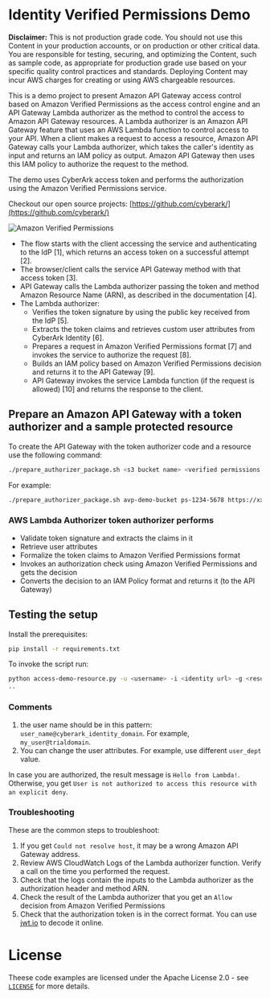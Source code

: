 # Identity Verified Permissions Demo

**Disclaimer:** This is not production grade code. You should not use this Content in your production accounts, or on production or other critical data. You are responsible for testing, securing, and optimizing the Content, such as sample code, as appropriate for production grade use based on your specific quality control practices and standards. Deploying Content may incur AWS charges for creating or using AWS chargeable resources.

This is a demo project to present Amazon API Gateway access control based on Amazon Verified Permissions as the access control engine and an API Gateway Lambda authorizer as the method to control the access to Amazon API Gateway resources. A Lambda authorizer is an Amazon API Gateway feature that uses an AWS Lambda function to control access to your API. When a client makes a request to access a resource, Amazon API Gateway calls your Lambda authorizer, which takes the caller's identity as input and returns an IAM policy as output. Amazon API Gateway then uses this IAM policy to authorize the request to the method.

The demo uses CyberArk access token and performs the authorization using the Amazon Verified Permissions service.

Checkout our open source projects: [https://github.com/cyberark/](https://github.com/cyberark/)

![Amazon Verified Permissions](architecture.png "Flow and Architecture of the lambda authorizer")

- The flow starts with the client accessing the service and authenticating to the IdP [1], which returns an access token on a successful attempt [2].
- The browser/client calls the service API Gateway method with that access token [3].
- API Gateway calls the Lambda authorizer passing the token and method Amazon Resource Name (ARN), as described in the documentation [4].
- The Lambda authorizer:
  - Verifies the token signature by using the public key received from the IdP [5].
  - Extracts the token claims and retrieves custom user attributes from CyberArk Identity [6].
  - Prepares a request in Amazon Verified Permissions format [7] and invokes the service to authorize the request [8].
  - Builds an IAM policy based on Amazon Verified Permissions decision and returns it to the API Gateway [9].
  - API Gateway invokes the service Lambda function (if the request is allowed) [10] and returns the response to the client.

## Prepare an Amazon API Gateway with a token authorizer and a sample protected resource

To create the API Gateway with the token authorizer code and a resource use the following command:

```bash
./prepare_authorizer_package.sh <s3 bucket name> <verified permissions policy store id> <cyberark identity url> <region>
```

For example:

```bash
./prepare_authorizer_package.sh avp-demo-bucket ps-1234-5678 https://xxxx.id.integration-cyberark.cloud/ us-east-1
```

### AWS Lambda Authorizer token authorizer performs

- Validate token signature and extracts the claims in it
- Retrieve user attributes
- Formalize the token claims to Amazon Verified Permissions format
- Invokes an authorization check using Amazon Verified Permissions and gets the decision
- Converts the decision to an IAM Policy format and returns it (to the API Gateway)

## Testing the setup

Install the prerequisites:

```bash
pip install -r requirements.txt
```

To invoke the script run:

```bash
python access-demo-resource.py -u <username> -i <identity url> -g <resource url>
..

```

### Comments

1. the user name should be in this pattern: `user_name@cyberark_identity_domain`. For example, `my_user@trialdomain`.
2. You can change the user attributes. For example, use different `user_dept` value.

In case you are authorized, the result message is `Hello from Lambda!`. Otherwise, you get `User is not authorized to access this resource with an explicit deny`.

### Troubleshooting

These are the common steps to troubleshoot:

1. If you get `Could not resolve host`, it may be a wrong Amazon API Gateway address.
2. Review AWS CloudWatch Logs of the Lambda authorizer function. Verify a call on the time you performed the request.
3. Check that the logs contain the inputs to the Lambda authorizer as the authorization header and method ARN.
4. Check the result of the Lambda authorizer that you get an `Allow` decision from Amazon Verified Permissions
5. Check that the authorization token is in the correct format. You can use [jwt.io](https://jwt.io/) to decode it online.

# License

Theese code examples are licensed under the Apache License 2.0 - see [`LICENSE`](LICENSE.md) for more details.
